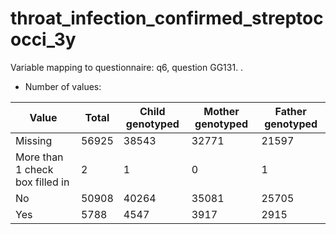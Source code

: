 # throat_infection_confirmed_streptococci_3y
Variable mapping to questionnaire: q6, question GG131.
.
- Number of values:

| Value | Total | Child genotyped | Mother genotyped | Father genotyped |
| ----- | ----- | --------------- | ---------------- | ---------------- |
| Missing | 56925 | 38543 | 32771 | 21597 |
| More than 1 check box filled in | 2 | 1 | 0 |1 |
| No | 50908 | 40264 | 35081 |25705 |
| Yes | 5788 | 4547 | 3917 |2915 |



